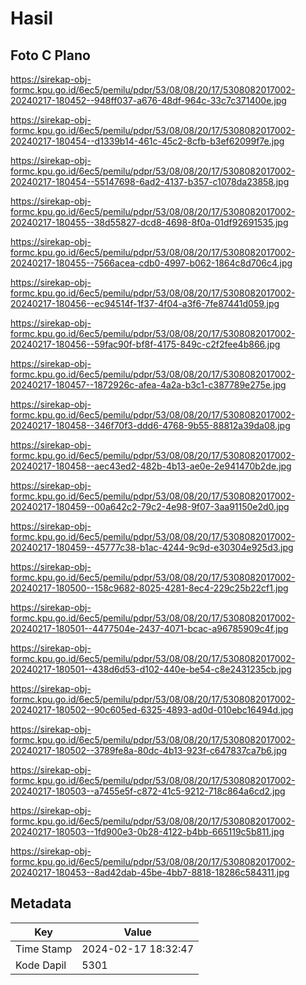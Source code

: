 # Hasil

## Foto C Plano

https://sirekap-obj-formc.kpu.go.id/6ec5/pemilu/pdpr/53/08/08/20/17/5308082017002-20240217-180452--948ff037-a676-48df-964c-33c7c371400e.jpg

https://sirekap-obj-formc.kpu.go.id/6ec5/pemilu/pdpr/53/08/08/20/17/5308082017002-20240217-180454--d1339b14-461c-45c2-8cfb-b3ef62099f7e.jpg

https://sirekap-obj-formc.kpu.go.id/6ec5/pemilu/pdpr/53/08/08/20/17/5308082017002-20240217-180454--55147698-6ad2-4137-b357-c1078da23858.jpg

https://sirekap-obj-formc.kpu.go.id/6ec5/pemilu/pdpr/53/08/08/20/17/5308082017002-20240217-180455--38d55827-dcd8-4698-8f0a-01df92691535.jpg

https://sirekap-obj-formc.kpu.go.id/6ec5/pemilu/pdpr/53/08/08/20/17/5308082017002-20240217-180455--7566acea-cdb0-4997-b062-1864c8d706c4.jpg

https://sirekap-obj-formc.kpu.go.id/6ec5/pemilu/pdpr/53/08/08/20/17/5308082017002-20240217-180456--ec94514f-1f37-4f04-a3f6-7fe87441d059.jpg

https://sirekap-obj-formc.kpu.go.id/6ec5/pemilu/pdpr/53/08/08/20/17/5308082017002-20240217-180456--59fac90f-bf8f-4175-849c-c2f2fee4b866.jpg

https://sirekap-obj-formc.kpu.go.id/6ec5/pemilu/pdpr/53/08/08/20/17/5308082017002-20240217-180457--1872926c-afea-4a2a-b3c1-c387789e275e.jpg

https://sirekap-obj-formc.kpu.go.id/6ec5/pemilu/pdpr/53/08/08/20/17/5308082017002-20240217-180458--346f70f3-ddd6-4768-9b55-88812a39da08.jpg

https://sirekap-obj-formc.kpu.go.id/6ec5/pemilu/pdpr/53/08/08/20/17/5308082017002-20240217-180458--aec43ed2-482b-4b13-ae0e-2e941470b2de.jpg

https://sirekap-obj-formc.kpu.go.id/6ec5/pemilu/pdpr/53/08/08/20/17/5308082017002-20240217-180459--00a642c2-79c2-4e98-9f07-3aa91150e2d0.jpg

https://sirekap-obj-formc.kpu.go.id/6ec5/pemilu/pdpr/53/08/08/20/17/5308082017002-20240217-180459--45777c38-b1ac-4244-9c9d-e30304e925d3.jpg

https://sirekap-obj-formc.kpu.go.id/6ec5/pemilu/pdpr/53/08/08/20/17/5308082017002-20240217-180500--158c9682-8025-4281-8ec4-229c25b22cf1.jpg

https://sirekap-obj-formc.kpu.go.id/6ec5/pemilu/pdpr/53/08/08/20/17/5308082017002-20240217-180501--4477504e-2437-4071-bcac-a96785909c4f.jpg

https://sirekap-obj-formc.kpu.go.id/6ec5/pemilu/pdpr/53/08/08/20/17/5308082017002-20240217-180501--438d6d53-d102-440e-be54-c8e2431235cb.jpg

https://sirekap-obj-formc.kpu.go.id/6ec5/pemilu/pdpr/53/08/08/20/17/5308082017002-20240217-180502--90c605ed-6325-4893-ad0d-010ebc16494d.jpg

https://sirekap-obj-formc.kpu.go.id/6ec5/pemilu/pdpr/53/08/08/20/17/5308082017002-20240217-180502--3789fe8a-80dc-4b13-923f-c647837ca7b6.jpg

https://sirekap-obj-formc.kpu.go.id/6ec5/pemilu/pdpr/53/08/08/20/17/5308082017002-20240217-180503--a7455e5f-c872-41c5-9212-718c864a6cd2.jpg

https://sirekap-obj-formc.kpu.go.id/6ec5/pemilu/pdpr/53/08/08/20/17/5308082017002-20240217-180503--1fd900e3-0b28-4122-b4bb-665119c5b811.jpg

https://sirekap-obj-formc.kpu.go.id/6ec5/pemilu/pdpr/53/08/08/20/17/5308082017002-20240217-180453--8ad42dab-45be-4bb7-8818-18286c584311.jpg


## Metadata

| Key        | Value               |
| ---------- | ------------------- |
| Time Stamp | 2024-02-17 18:32:47 |
| Kode Dapil | 5301                |



